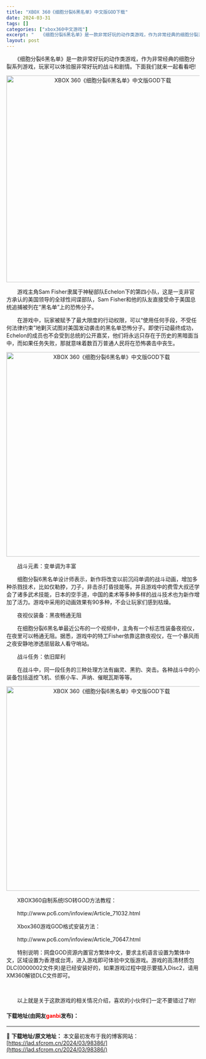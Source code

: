 ```yaml
---
title: "XBOX 360《细胞分裂6黑名单》中文版GOD下载"
date: 2024-03-31
tags: []
categories: ["xbox360中文游戏"]
excerpt: "　　《细胞分裂6黑名单》是一款非常好玩的动作类游戏，作为非常经典的细胞分裂系列游戏，玩家可以体验服非常好玩的战斗和剧情。下面我们就来一起看看吧! 　　游戏主角Sam Fisher隶属于神秘部队Echelon下的第四小队，这是一支非官方承认的美国领导的全球性间谍部队，Sam Fisher和他的队友直接&hellip;"
layout: post
---
```


 <p>　　《细胞分裂6黑名单》是一款非常好玩的动作类游戏，作为非常经典的细胞分裂系列游戏，玩家可以体验服非常好玩的战斗和剧情。下面我们就来一起看看吧!</p> <p align="center"><img align="" border="0" src="https://lad.sfcrom.cn/wp-content/uploads/2024/03/20240330_66083f0caf4ba.webp" width="539" alt="XBOX 360《细胞分裂6黑名单》中文版GOD下载" /></p> <p>　　游戏主角Sam Fisher隶属于神秘部队Echelon下的第四小队，这是一支非官方承认的美国领导的全球性间谍部队，Sam Fisher和他的队友直接受命于美国总统追捕被列在&ldquo;黑名单&rdquo;上的恐怖分子。</p> <p>　　在游戏中，玩家被赋予了最大限度的行动权限，可以&ldquo;使用任何手段，不受任何法律约束&rdquo;地剿灭试图对美国发动袭击的黑名单恐怖分子。即使行动最终成功，Echelon的成员也不会受到总统的公开嘉奖，他们将永远只存在于历史的黑暗面当中，而如果任务失败，那就意味着数百万普通人民将在恐怖袭击中丧生。</p> <p align="center"><img align="" border="0" src="https://lad.sfcrom.cn/wp-content/uploads/2024/03/20240330_66083f0d190c2.webp" width="533" alt="XBOX 360《细胞分裂6黑名单》中文版GOD下载" /></p> <p>　　战斗元素：变单调为丰富</p> <p>　　细胞分裂6黑名单设计师表示，新作将改变以前沉闷单调的战斗动画，增加多种杀戮技术，比如仅勒脖，刀子，非击杀打昏技能等。并且游戏中的费雪大叔还学会了诸多武术技能，日本的空手道，中国的柔术等多种多样的战斗技术也为新作增加了活力。游戏中采用的动画效果有90多种，不会让玩家们感到枯燥。</p> <p>　　夜视仪装备：黑夜畅通无阻</p> <p>　　在细胞分裂6黑名单最近公布的一个视频中，主角有一个标志性装备夜视仪，在夜里可以畅通无阻。据悉，游戏中的特工Fisher依靠这款夜视仪，在一个暴风雨之夜安静地渗透层层敌人看守哨站。</p> <p>　　战斗任务：依旧犀利</p> <p>　　在战斗中，同一段任务的三种处理方法有幽灵、黑豹、突击。各种战斗中的小装备包括遥控飞机、侦察小车、声纳、催眠瓦斯等等。</p> <p align="center"><img align="" border="0" src="https://lad.sfcrom.cn/wp-content/uploads/2024/03/20240330_66083f0d6e85d.webp" width="533" alt="XBOX 360《细胞分裂6黑名单》中文版GOD下载" /></p> <p>　　XBOX360自制系统ISO转GOD方法教程：</p> <p>　　http://www.pc6.com/infoview/Article_71032.html</p> <p>　　Xbox360游戏GOD格式安装方法：</p> <p>　　http://www.pc6.com/infoview/Article_70647.html</p> <p>　　特别说明：网盘GOD资源内置官方繁体中文，要求主机语言设置为繁体中文，区域设置为香港或台湾，进入游戏即可体验中文版游戏。游戏的高清材质包DLC(0000002文件夹)是已经安装好的，如果游戏过程中提示要插入Disc2，请用XM360解锁DLC文件即可。</p> <p>&nbsp;</p> <p>　　以上就是关于这款游戏的相关情况介绍，喜欢的小伙伴们一定不要错过了哟!</p> <p><h4>下载地址(由网友<font color="red">ganbi</font>发布)：</h4></p> 

---
📖 **下载地址/原文地址：** 本文最初发布于我的博客网站：[https://lad.sfcrom.cn/2024/03/98386/](https://lad.sfcrom.cn/2024/03/98386/)
